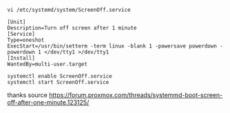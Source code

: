 ```
vi /etc/systemd/system/ScreenOff.service

[Unit]
Description=Turn off screen after 1 minute
[Service]
Type=oneshot
ExecStart=/usr/bin/setterm -term linux -blank 1 -powersave powerdown -powerdown 1 </dev/tty1 >/dev/tty1
[Install]
WantedBy=multi-user.target

systemctl enable ScreenOff.service
systemctl start ScreenOff.service
```

thanks source https://forum.proxmox.com/threads/systemmd-boot-screen-off-after-one-minute.123125/